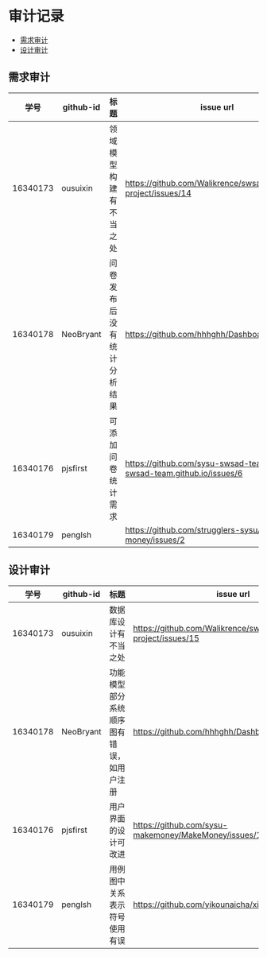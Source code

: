 # 审计记录

- [需求审计](#需求审计)
- [设计审计](#设计审计)



## 需求审计

|   学号   | github-id | 标题                       | issue url                                                    |
| :------: | --------- | -------------------------- | ------------------------------------------------------------ |
| 16340173 | ousuixin  | 领域模型构建有不当之处     | <https://github.com/Walikrence/swsad-project/issues/14>      |
| 16340178 | NeoBryant | 问卷发布后没有统计分析结果 | <https://github.com/hhhghh/Dashboard/issues/11>              |
| 16340176 | pjsfirst  | 可添加问卷统计需求         | <https://github.com/sysu-swsad-team/sysu-swsad-team.github.io/issues/6> |
| 16340179 | penglsh   |                            | <https://github.com/strugglers-sysu/earn-money/issues/2>     |

## 设计审计

|   学号   | github-id | 标题                                     | issue url                                               |
| :------: | --------- | ---------------------------------------- | ------------------------------------------------------- |
| 16340173 | ousuixin  | 数据库设计有不当之处                     | <https://github.com/Walikrence/swsad-project/issues/15> |
| 16340178 | NeoBryant | 功能模型部分系统顺序图有错误，如用户注册 | <https://github.com/hhhghh/Dashboard/issues/10>         |
| 16340176 | pjsfirst  | 用户界面的设计可改进                     | <https://github.com/sysu-makemoney/MakeMoney/issues/1>  |
| 16340179 | penglsh   | 用例图中关系表示符号使用有误             | <https://github.com/yikounaicha/xianqianproj/issues/1>  |

